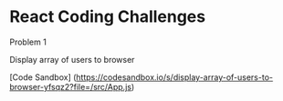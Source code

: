 # React Coding Challenges

Problem 1 

Display array of users to browser

[Code Sandbox] (https://codesandbox.io/s/display-array-of-users-to-browser-yfsqz2?file=/src/App.js)
